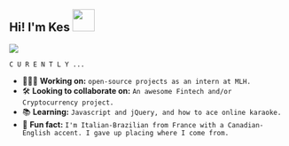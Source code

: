 ## Hi! I'm Kes <img src="https://media.giphy.com/media/ZCGlF41uo0GY7oPymE/giphy.gif" width="40px">

![](https://media.giphy.com/media/2RiU1RUjyh4C4/giphy.gif)

`C U R E N T L Y ...`
- 👩🏼‍💻 **Working on:** `open-source projects as an intern at MLH.`
- 🛠 **Looking to collaborate on:** `An awesome Fintech and/or Cryptocurrency project.`
- 📚 **Learning:** `Javascript and jQuery, and how to ace online karaoke.`
- 🦩 **Fun fact:** `I'm Italian-Brazilian from France with a Canadian-English accent. I gave up placing where I come from.`
